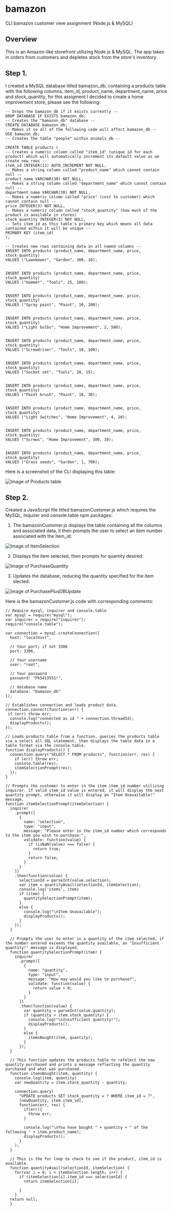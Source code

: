 # bamazon
CLI bamazon customer view assignment (Node.js & MySQL)

## Overview

This is an Amazon-like storefront utilizing Node.js & MySQL. The app takes in orders from customers and depletes stock from the store's inventory.

## Step 1.

I created a MySQL database titled bamazon_db, containing a products table with the following columns, item_id, product_name, department_name, price and stock_quantity, for this assigment I decided to create a home improvement store, please see the following:

```
-- Drops the bamazon_db if it exists currently --
DROP DATABASE IF EXISTS bamazon_db;
-- Creates the "bamazon_db" database --
CREATE DATABASE bamazon_db;
-- Makes it so all of the following code will affect bamazon_db --
USE bamazon_db;
-- Creates the table "people" within animals_db --

CREATE TABLE products (
-- Creates a numeric column called "item_id" (unique id for each product) which will automatically increment its default value as we create new rows --
item_id INTEGER(11) AUTO_INCREMENT NOT NULL,
-- Makes a string column called "product_name" which cannot contain null --
product_name VARCHAR(30) NOT NULL,
-- Makes a string column called "department_name" which cannot contain null --
department_name VARCHAR(30) NOT NULL,
-- Makes a numeric column called "price" (cost to customer) which cannot contain null --
price INTEGER(3) NOT NULL,
-- Makes a numeric column called "stock_quantity" (how much of the product is available in stores)
stock_quantity INTEGER(3) NOT NULL,
-- Sets item_id as this table's primary key which means all data contained within it will be unique --
PRIMARY KEY (item_id)
);

-- Creates new rows containing data in all named columns --
INSERT INTO products (product_name, department_name, price, stock_quantity)
VALUES ("Lawnmower", "Garden", 300, 10);


INSERT INTO products (product_name, department_name, price, stock_quantity)
VALUES ("Hammer", "Tools", 25, 100);


INSERT INTO products (product_name, department_name, price, stock_quantity)
VALUES ("Spray paint", "Paint", 10, 200);


INSERT INTO products (product_name, department_name, price, stock_quantity)
VALUES ("Light bulbs", "Home Improvement", 2, 500);


INSERT INTO products (product_name, department_name, price, stock_quantity)
VALUES ("Screwdriver", "Tools", 10, 100);


INSERT INTO products (product_name, department_name, price, stock_quantity)
VALUES ("Socket set", "Tools", 20, 15);


INSERT INTO products (product_name, department_name, price, stock_quantity)
VALUES ("Paint brush", "Paint", 10, 30);


INSERT INTO products (product_name, department_name, price, stock_quantity)
VALUES ("Light Switches", "Home Improvement", 4, 20);


INSERT INTO products (product_name, department_name, price, stock_quantity)
VALUES ("Screws", "Home Improvement", 300, 10);


INSERT INTO products (product_name, department_name, price, stock_quantity)
VALUES ("Grass seeds", "Garden", 1, 700);
```

Here is a screenshot of the CLI displaying this table:

![Image of Products table](ProductsTable.png)

## Step 2.

Created a JavaScript file titled bamazonCustomer.js which requires the MySQL, Inquirer and console.table npm packages:

1. The bamazonCustomer.js displays the table containing all the columns and associated data, it then prompts the user to select an item number associated with the item_id:
 
![Image of ItemSelection](ItemSelection.png)

2. Displays the item selected, then prompts for quantity desired:

![Image of PurchaseQuantity](PurchaseQuantity.png)

3. Updates the database, reducing the quantity specified for the item slected:

![Image of PurchasePlusDBUpdate](PurchasePlusDBUpdate.png)

Here is the bamazonCustomer.js code with corresponding comments:

```
// Require mysql, inquirer and console.table
var mysql = require("mysql");
var inquirer = require("inquirer");
require("console.table");

var connection = mysql.createConnection({
  host: "localhost",

  // Your port; if not 3306
  port: 3306,

  // Your username
  user: "root",

  // Your password
  password: "Pk5413551!",

  // database name
  database: "bamazon_db"
});

// Establishes connection and loads product data.
connection.connect(function(err) {
 if (err) throw err;
  console.log("connected as id " + connection.threadId);
  displayProducts();
});

// Loads products table from a function, queries the products table via a select all SQL statement, then displays the table data in a table format via the console.table.
function displayProducts() {
  connection.query("SELECT * FROM products", function(err, res) {
    if (err) throw err;
    console.table(res);
    itemSelectionPrompt(res);
  });
}

// Prompts the customer to enter in the item item_id number utilizing inquirer. If valid item_id value is entered, it will display the next quantity prompt, otherwise it will display an "Item Unavailable!" message.
function itemSelectionPrompt(itemSelection) {
  inquirer
    .prompt([
      {
        name: "selection",
        type: "input",
        message: "Please enter in the item_id number which corresponds to the item you wish to purchase:",
        validate: function(value) {
          if (isNaN(value) === false) {
            return true;
          }
          return false;
        }
      }
    ])
    .then(function(value) {
      selectionId = parseInt(value.selection);
      var item = quantityAvail(selectionId, itemSelection);
      console.log('items', item)
      if (item) {
        quantitySelectionPrompt(item);
      }
      else {
        console.log("\nItem Unavailable");
        displayProducts();
      }
    });
  }
 
  // Prompts the user to enter in a quantity of the item selected, if the number entered exceeds the quantity available, an "Insufficient quantity!" message is displayed.
  function quantitySelectionPrompt(item) {
    inquirer
      .prompt([
        {
          name: "quantity",
          type: "input",
          message: "How may would you like to purchase?",
          validate: function(value) {
            return value > 0;
          }
        }
      ])
      .then(function(value) {
        var quantity = parseInt(value.quantity);
        if (quantity > item.stock_quantity) {
          console.log("\nInsufficient quantity!");
          displayProducts();
        }
        else {
          itemsBought(item, quantity);
        }
      });
  }

  // This function updates the products table to refelect the new quantity purchased and prints a message reflecting the quantity purchased and what was purchased.
  function itemsBought(item, quantity) {
    console.log(item, quantity)
    var newQuantity = item.stock_quantity - quantity;

    connection.query(
      "UPDATE products SET stock_quantity = ? WHERE item_id = ?",
      [newQuantity, item.item_id],
      function(err, res) {
        if(err){
          throw err;
        }

        console.log("\nYou have bought " + quantity + " of the following " + item.product_name);
        displayProducts();
      }
    );
  }

  // This is the for loop to check to see if the product, item_id is available.
  function quantityAvail(selectionId, itemSelection) {
    for(var i = 0; i < itemSelection.length; i++) {
      if (itemSelection[i].item_id === selectionId) {
        return itemSelection[i];
        
      }
    }
  return null;
  }
  ```
